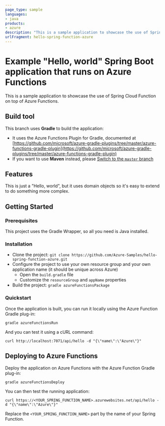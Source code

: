 ```yaml
---
page_type: sample
languages:
- java
products:
- azure
description: "This is a sample application to showcase the use of Spring Cloud Function on top of Azure Functions."
urlFragment: hello-spring-function-azure
---
```


# Example "Hello, world" Spring Boot application that runs on Azure Functions

This is a sample application to showcase the use of Spring Cloud Function on top of Azure Functions.

## Build tool

This branch uses __Gradle__ to build the application:
 
- It uses the Azure Functions Plugin for Gradle, documented at [https://github.com/microsoft/azure-gradle-plugins/tree/master/azure-functions-gradle-plugin](https://github.com/microsoft/azure-gradle-plugins/tree/master/azure-functions-gradle-plugin)
- If you want to use __Maven__ instead, please [Switch to the `master` branch](../../tree/master/)

## Features

This is just a "Hello, world", but it uses domain objects so it's easy to extend to do something more complex.

## Getting Started

### Prerequisites

This project uses the Gradle Wrapper, so all you need is Java installed.

### Installation

- Clone the project: `git clone https://github.com/Azure-Samples/hello-spring-function-azure.git`
- Configure the project to use your own resource group and your own application name (it should be unique across Azure)
  - Open the `build.gradle` file
  - Customize the `resourceGroup` and `appName` properties
- Build the project: `gradle azureFunctionsPackage`

### Quickstart

Once the application is built, you can run it locally using the Azure Function Gradle plug-in:

`gradle azureFunctionsRun`

And you can test it using a cURL command:

`curl http://localhost:7071/api/hello -d "{\"name\":\"Azure\"}"`

## Deploying to Azure Functions

Deploy the application on Azure Functions with the Azure Function Gradle plug-in:

`gradle azureFunctionsDeploy`

You can then test the running application:

`curl https://<YOUR_SPRING_FUNCTION_NAME>.azurewebsites.net/api/hello -d "{\"name\":\"Azure\"}"`

Replace the `<YOUR_SPRING_FUNCTION_NAME>` part by the name of your Spring Function.

